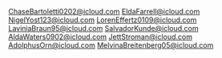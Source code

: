 ChaseBartoletti0202@icloud.com
EldaFarrell@icloud.com
NigelYost123@icloud.com
LorenEffertz0109@icloud.com
LaviniaBraun95@icloud.com
SalvadorKunde@icloud.com
AldaWaters0902@icloud.com
JettStroman@icloud.com
AdolphusOrn@icloud.com
MelvinaBreitenberg05@icloud.com
